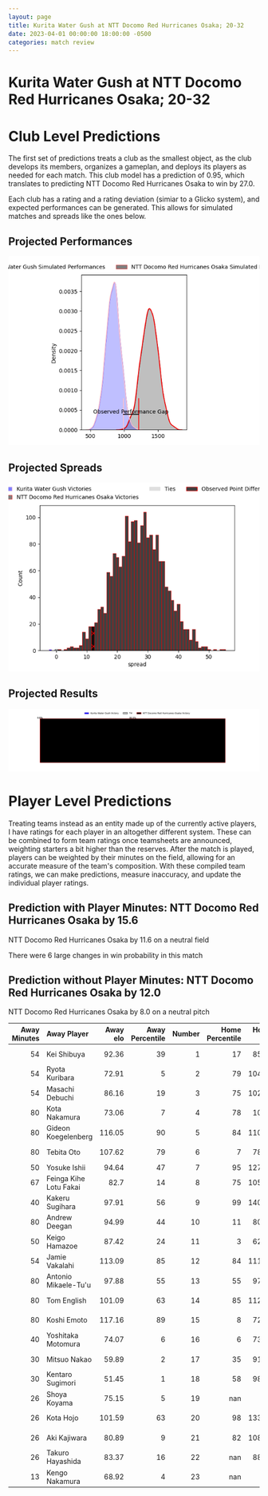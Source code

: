 ```yaml
---  
layout: page  
title: Kurita Water Gush at NTT Docomo Red Hurricanes Osaka; 20-32  
date: 2023-04-01 00:00:00 18:00:00 -0500  
categories: match review  
---
```

# Kurita Water Gush at NTT Docomo Red Hurricanes Osaka; 20-32

# Club Level Predictions


The first set of predictions treats a club as the smallest object, as the club develops its members, organizes a gameplan, and deploys its players as needed for each match. This club model has a prediction of 0.95, which translates to predicting NTT Docomo Red Hurricanes Osaka to win by 27.0.

Each club has a rating and a rating deviation (simiar to a Glicko system), and expected performances can be generated. This allows for simulated matches and spreads like the ones below.
## Projected Performances


![Projected Performances](plots/performances_2023-04-01-NTTDocomoRedHurricanesOsaka-KuritaWaterGush.png)
## Projected Spreads


![Projected Spreads](plots/spreads_2023-04-01-NTTDocomoRedHurricanesOsaka-KuritaWaterGush.png)
## Projected Results


![Projected Results](plots/resultbar_2023-04-01-NTTDocomoRedHurricanesOsaka-KuritaWaterGush.png)
# Player Level Predictions


Treating teams instead as an entity made up of the currently active players, I have ratings for each player in an altogether different system. These can be combined to form team ratings once teamsheets are announced, weighting starters a bit higher than the reserves. After the match is played, players can be weighted by their minutes on the field, allowing for an accurate measure of the team's composition. With these compiled team ratings, we can make predictions, measure inaccuracy, and update the individual player ratings.
## Prediction with Player Minutes: NTT Docomo Red Hurricanes Osaka by 15.6


NTT Docomo Red Hurricanes Osaka by 11.6 on a neutral field

There were 6 large changes in win probability in this match
## Prediction without Player Minutes: NTT Docomo Red Hurricanes Osaka by 12.0


NTT Docomo Red Hurricanes Osaka by 8.0 on a neutral pitch



|   Away Minutes | Away Player            |   Away elo |   Away Percentile |   Number |   Home Percentile |   Home elo | Home Player          |   Home Minutes |
|---------------:|:-----------------------|-----------:|------------------:|---------:|------------------:|-----------:|:---------------------|---------------:|
|             54 | Kei Shibuya            |      92.36 |                39 |        1 |                17 |      85.35 | Yosuke Nishiura      |             50 |
|             54 | Ryota Kuribara         |      72.91 |                 5 |        2 |                79 |     104.44 | Hisamitsu Shimada    |             80 |
|             54 | Masachi Debuchi        |      86.16 |                19 |        3 |                75 |     102.75 | Yuichiro Hosono      |             50 |
|             80 | Kota Nakamura          |      73.06 |                 7 |        4 |                78 |     106.9  | Willie Britz         |             80 |
|             80 | Gideon Koegelenberg    |     116.05 |                90 |        5 |                84 |     110.58 | Tom Jeffries         |             80 |
|             80 | Tebita Oto             |     107.62 |                79 |        6 |                 7 |      78.48 | Toru Sugishita       |             80 |
|             50 | Yosuke Ishii           |      94.64 |                47 |        7 |                95 |     127.15 | Taro Sato            |             40 |
|             67 | Feinga Kihe Lotu Fakai |      82.7  |                14 |        8 |                75 |     105.68 | Colin Bourke         |             77 |
|             40 | Kakeru Sugihara        |      97.91 |                56 |        9 |                99 |     140.97 | Ryo Tsuruda          |             80 |
|             80 | Andrew Deegan          |      94.99 |                44 |       10 |                11 |      80.33 | Ei Kawamuko          |             55 |
|             50 | Keigo Hamazoe          |      87.42 |                24 |       11 |                 3 |      62.89 | Kanta Yamamoto       |             50 |
|             54 | Jamie Vakalahi         |     113.09 |                85 |       12 |                84 |     111.71 | Mifiposeti Paea      |             80 |
|             80 | Antonio Mikaele-Tu'u   |      97.88 |                55 |       13 |                55 |      97.96 | Daisuke Iba          |             80 |
|             80 | Tom English            |     101.09 |                63 |       14 |                85 |     112.96 | Masaki Kobayashi     |             67 |
|             80 | Koshi Emoto            |     117.16 |                89 |       15 |                 8 |      72.76 | Taichi Yoshizawa     |             80 |
|             40 | Yoshitaka Motomura     |      74.07 |                 6 |       16 |                 6 |      73.87 | Tatsunari Fujita     |             40 |
|             30 | Mitsuo Nakao           |      59.89 |                 2 |       17 |                35 |      91.17 | Munekata Sashida     |             30 |
|             30 | Kentaro Sugimori       |      51.45 |                 1 |       18 |                58 |      98.44 | Kenta Komura         |             30 |
|             26 | Shoya Koyama           |      75.15 |                 5 |       19 |               nan |      95    | Takai Shota          |             30 |
|             26 | Kota Hojo              |     101.59 |                63 |       20 |                98 |     133.63 | Benjamin Saunders    |             25 |
|             26 | Aki Kajiwara           |      80.89 |                 9 |       21 |                82 |     108.85 | Toshihiro Yamamouchi |             13 |
|             26 | Takuro Hayashida       |      83.37 |                16 |       22 |               nan |      88.84 | Tsukasa Yasuda       |              3 |
|             13 | Kengo Nakamura         |      68.92 |                 4 |       23 |               nan |     nan    | nan                  |            nan |


